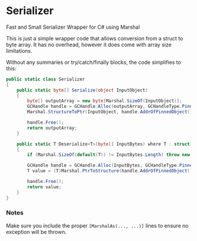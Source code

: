 # Serializer
Fast and Small Serializer Wrapper for C# using Marshal

This is just a simple wrapper code that allows conversion from a struct to byte array. It has no overhead, however it does come with array size limitations.

Without any summaries or try/catch/finally blocks, the code simplifies to this:
```c#
public static class Serializer
{
    public static byte[] Serialize(object InputObject)
    {
        byte[] outputArray = new byte[Marshal.SizeOf(InputObject)];
        GCHandle handle = GCHandle.Alloc(outputArray, GCHandleType.Pinned);
        Marshal.StructureToPtr(InputObject, handle.AddrOfPinnedObject(), false);

        handle.Free();
        return outputArray;
    }

    public static T Deserialize<T>(byte[] InputBytes) where T : struct
    {
        if (Marshal.SizeOf(default(T)) != InputBytes.Length) throw new Exception();

        GCHandle handle = GCHandle.Alloc(InputBytes, GCHandleType.Pinned);
        T value = (T)Marshal.PtrToStructure(handle.AddrOfPinnedObject(), typeof(T));

        handle.Free();
        return value;
    }
}
```

### Notes
Make sure you include the proper ```[MarshalAs(..., ...)]``` lines to ensure no exception will be thrown.
